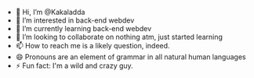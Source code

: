 - 👋 Hi, I’m @Kakaladda
- 👀 I’m interested in back-end webdev
- 🌱 I’m currently learning back-end webdev
- 💞️ I’m looking to collaborate on nothing atm, just started learning
- 📫 How to reach me is a likely question, indeed.
- 😄 Pronouns are an element of grammar in all natural human languages
- ⚡ Fun fact: I'm a wild and crazy guy.

<!---
Kakaladda/Kakaladda is a ✨ special ✨ repository because its `README.md` (this file) appears on your GitHub profile.
You can click the Preview link to take a look at your changes.
--->
